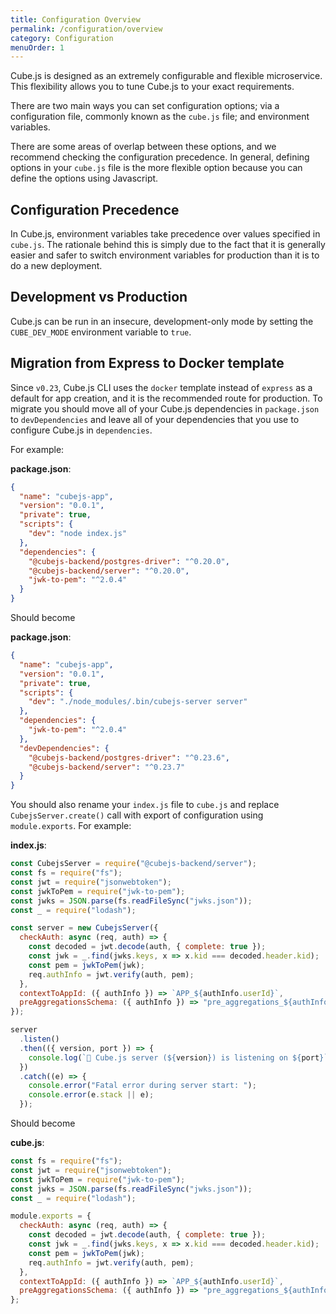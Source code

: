 ```yaml
---
title: Configuration Overview
permalink: /configuration/overview
category: Configuration
menuOrder: 1
---
```


Cube.js is designed as an extremely configurable and flexible microservice.
This flexibility allows you to tune Cube.js to your exact requirements.

There are two main ways you can set configuration options; via a
configuration file, commonly known as the `cube.js` file; and environment
variables.

There are some areas of overlap between these options, and we recommend
checking the configuration precedence. In general, defining options in
your `cube.js` file is the more flexible option because you can define
the options using Javascript.

## Configuration Precedence

In Cube.js, environment variables take precedence over values specified
in `cube.js`. The rationale behind this is simply due to the fact that
it is generally easier and safer to switch environment variables for
production than it is to do a new deployment.

## Development vs Production

Cube.js can be run in an insecure, development-only mode by setting the
`CUBE_DEV_MODE` environment variable to `true`.

## Migration from Express to Docker template

Since `v0.23`, Cube.js CLI uses the `docker` template instead of `express` as a
default for app creation, and it is the recommended route for production. To
migrate you should move all of your Cube.js dependencies in `package.json`
to `devDependencies` and leave all of your dependencies that you use to
configure Cube.js in `dependencies`.

For example:

**package.json**:

```json
{
  "name": "cubejs-app",
  "version": "0.0.1",
  "private": true,
  "scripts": {
    "dev": "node index.js"
  },
  "dependencies": {
    "@cubejs-backend/postgres-driver": "^0.20.0",
    "@cubejs-backend/server": "^0.20.0",
    "jwk-to-pem": "^2.0.4"
  }
}
```

Should become

**package.json**:

```json
{
  "name": "cubejs-app",
  "version": "0.0.1",
  "private": true,
  "scripts": {
    "dev": "./node_modules/.bin/cubejs-server server"
  },
  "dependencies": {
    "jwk-to-pem": "^2.0.4"
  },
  "devDependencies": {
    "@cubejs-backend/postgres-driver": "^0.23.6",
    "@cubejs-backend/server": "^0.23.7"
  }
}
```

You should also rename your `index.js` file to `cube.js` and replace
`CubejsServer.create()` call with export of configuration using
`module.exports`. For example:

**index.js**:

```javascript
const CubejsServer = require("@cubejs-backend/server");
const fs = require("fs");
const jwt = require("jsonwebtoken");
const jwkToPem = require("jwk-to-pem");
const jwks = JSON.parse(fs.readFileSync("jwks.json"));
const _ = require("lodash");

const server = new CubejsServer({
  checkAuth: async (req, auth) => {
    const decoded = jwt.decode(auth, { complete: true });
    const jwk = _.find(jwks.keys, x => x.kid === decoded.header.kid);
    const pem = jwkToPem(jwk);
    req.authInfo = jwt.verify(auth, pem);
  },
  contextToAppId: ({ authInfo }) => `APP_${authInfo.userId}`,
  preAggregationsSchema: ({ authInfo }) => "pre_aggregations_${authInfo.userId}"
});

server
  .listen()
  .then(({ version, port }) => {
    console.log(`🚀 Cube.js server (${version}) is listening on ${port}`);
  })
  .catch((e) => {
    console.error("Fatal error during server start: ");
    console.error(e.stack || e);
  });
```

Should become

**cube.js**:

```javascript
const fs = require("fs");
const jwt = require("jsonwebtoken");
const jwkToPem = require("jwk-to-pem");
const jwks = JSON.parse(fs.readFileSync("jwks.json"));
const _ = require("lodash");

module.exports = {
  checkAuth: async (req, auth) => {
    const decoded = jwt.decode(auth, { complete: true });
    const jwk = _.find(jwks.keys, x => x.kid === decoded.header.kid);
    const pem = jwkToPem(jwk);
    req.authInfo = jwt.verify(auth, pem);
  },
  contextToAppId: ({ authInfo }) => `APP_${authInfo.userId}`,
  preAggregationsSchema: ({ authInfo }) => "pre_aggregations_${authInfo.userId}"
};
```
